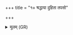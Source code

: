+++
title = "१० श्रद्धाया दुहिता तपसो"

+++
<details><summary>मूलम् (GR)</summary>

श्रद्धाया दुहिता तपसो ऽधि जाता  
स्वस र्षीणां भूतकृतां बभूव ।  
सा नो मेखले मतिम् आ धेहि मेधाम्  
अथो नो धेहि तप इन्द्रियं च ॥
</details>